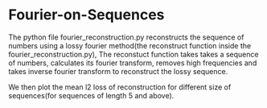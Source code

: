 # Fourier-on-Sequences
The python file fourier_reconstruction.py reconstructs the sequence of numbers using a lossy fourier method(the reconstruct function inside the fourier_reconstruction.py), 
The reconstuct function takes takes a sequence of numbers, calculates its fourier transform, removes high frequencies and takes inverse fourier transform to reconstruct the lossy sequence.

We then plot the mean l2 loss of reconstruction for different size of sequences(for sequences of length 5 and above).
